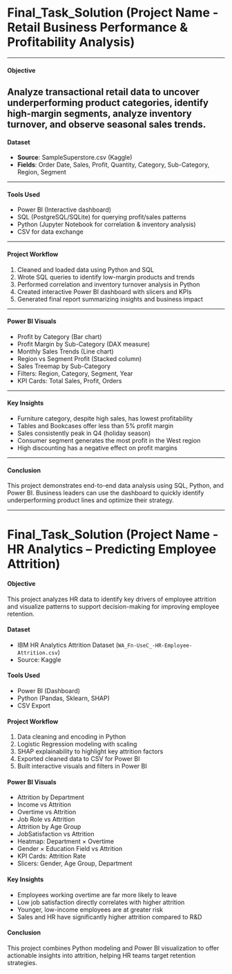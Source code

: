 # Final_Task_Solution (Project Name - Retail Business Performance & Profitability Analysis)
---
#### Objective
Analyze transactional retail data to uncover underperforming product categories, identify high-margin segments, analyze inventory turnover, and observe seasonal sales trends.
---
#### Dataset
- **Source**: SampleSuperstore.csv (Kaggle)
- **Fields**: Order Date, Sales, Profit, Quantity, Category, Sub-Category, Region, Segment
---
#### Tools Used
- Power BI (Interactive dashboard)
- SQL (PostgreSQL/SQLite) for querying profit/sales patterns
- Python (Jupyter Notebook for correlation & inventory analysis)
- CSV for data exchange
---
#### Project Workflow
1. Cleaned and loaded data using Python and SQL
2. Wrote SQL queries to identify low-margin products and trends
3. Performed correlation and inventory turnover analysis in Python
4. Created interactive Power BI dashboard with slicers and KPIs
5. Generated final report summarizing insights and business impact
---
#### Power BI Visuals
- Profit by Category (Bar chart)
- Profit Margin by Sub-Category (DAX measure)
- Monthly Sales Trends (Line chart)
- Region vs Segment Profit (Stacked column)
- Sales Treemap by Sub-Category
- Filters: Region, Category, Segment, Year
- KPI Cards: Total Sales, Profit, Orders
---
#### Key Insights
- Furniture category, despite high sales, has lowest profitability
- Tables and Bookcases offer less than 5% profit margin
- Sales consistently peak in Q4 (holiday season)
- Consumer segment generates the most profit in the West region
- High discounting has a negative effect on profit margins
---
#### Conclusion
This project demonstrates end-to-end data analysis using SQL, Python, and Power BI. Business leaders can use the dashboard to quickly identify underperforming product lines and optimize their strategy.

---




# Final_Task_Solution (Project Name - HR Analytics – Predicting Employee Attrition)

####  Objective
This project analyzes HR data to identify key drivers of employee attrition and visualize patterns to support decision-making for improving employee retention.

#### Dataset
- IBM HR Analytics Attrition Dataset (`WA_Fn-UseC_-HR-Employee-Attrition.csv`)
- Source: Kaggle

####  Tools Used
- Power BI (Dashboard)
- Python (Pandas, Sklearn, SHAP)
- CSV Export

####  Project Workflow
1. Data cleaning and encoding in Python
2. Logistic Regression modeling with scaling
3. SHAP explainability to highlight key attrition factors
4. Exported cleaned data to CSV for Power BI
5. Built interactive visuals and filters in Power BI

####  Power BI Visuals
- Attrition by Department
- Income vs Attrition
- Overtime vs Attrition
- Job Role vs Attrition
- Attrition by Age Group
- JobSatisfaction vs Attrition
- Heatmap: Department × Overtime
- Gender × Education Field vs Attrition
- KPI Cards: Attrition Rate
- Slicers: Gender, Age Group, Department

####  Key Insights
- Employees working overtime are far more likely to leave
- Low job satisfaction directly correlates with higher attrition
- Younger, low-income employees are at greater risk
- Sales and HR have significantly higher attrition compared to R&D

####  Conclusion
This project combines Python modeling and Power BI visualization to offer actionable insights into attrition, helping HR teams target retention strategies.

